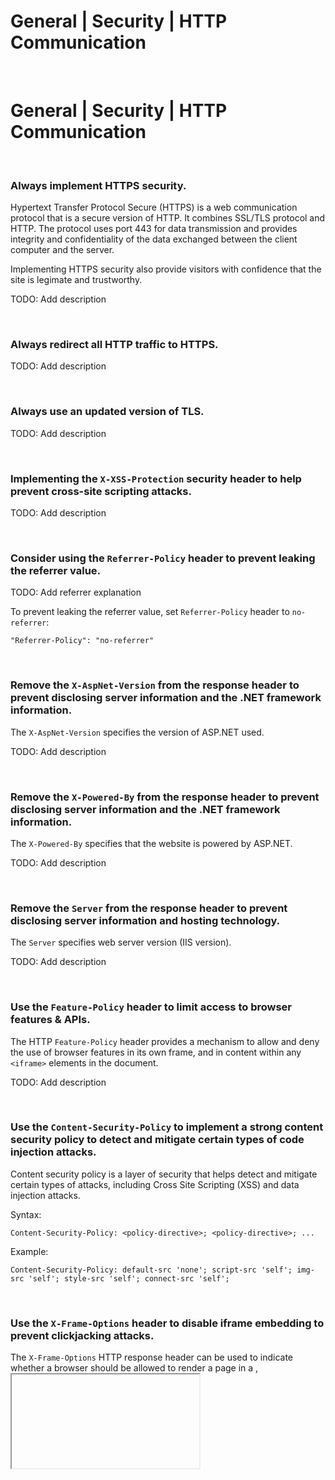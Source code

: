 # General | Security | HTTP Communication
<br>


# General | Security | HTTP Communication
<br>


### Always implement HTTPS security.

Hypertext Transfer Protocol Secure (HTTPS) is a web communication protocol that is a secure version of HTTP. It combines SSL/TLS protocol and HTTP. The protocol uses port
443 for data transmission and provides integrity and confidentiality of the data exchanged between the client computer and the server.

Implementing HTTPS security also provide visitors with confidence that the site is legimate and trustworthy.

TODO: Add description

<br>


### Always redirect all HTTP traffic to HTTPS.

TODO: Add description

<br>


### Always use an updated version of TLS.

TODO: Add description

<br>


### Implementing the `X-XSS-Protection` security header to help prevent cross-site scripting attacks.

TODO: Add description

<br>


### Consider using the `Referrer-Policy` header to prevent leaking the referrer value.

TODO: Add referrer explanation

To prevent leaking the referrer value, set `Referrer-Policy` header to `no-referrer`:

```
"Referrer-Policy": "no-referrer"
```

<br>


### Remove the `X-AspNet-Version` from the response header to prevent disclosing server information and the .NET framework information.  

The `X-AspNet-Version` specifies the version of ASP.NET used.

TODO: Add description

<br>


### Remove the `X-Powered-By` from the response header to prevent disclosing server information and the .NET framework information.  

The `X-Powered-By` specifies that the website is powered by ASP.NET.

TODO: Add description

<br>


### Remove the `Server` from the response header to prevent disclosing server information and hosting technology.  

The `Server` specifies web server version (IIS version).

TODO: Add description

<br>


### Use the `Feature-Policy` header to limit access to browser features & APIs.

The HTTP `Feature-Policy` header provides a mechanism to allow and deny the use of browser features in its own frame, and in content within any `<iframe>` elements in the document.

TODO: Add description

<br>


### Use the `Content-Security-Policy` to implement a strong content security policy to detect and mitigate certain types of code injection attacks.

Content security policy is a layer of security that helps detect and mitigate certain types of attacks, including Cross Site Scripting (XSS) and data injection attacks.

Syntax:

`
Content-Security-Policy: <policy-directive>; <policy-directive>; ...
`

Example:

`
Content-Security-Policy: default-src 'none'; script-src 'self'; img-src 'self'; style-src 'self'; connect-src 'self';
`

<br>


### Use the `X-Frame-Options` header to disable iframe embedding to prevent clickjacking attacks.

The `X-Frame-Options` HTTP response header can be used to indicate whether a browser should be allowed to render a page in a <frame>, <iframe>, <embed> or <object>. It can be used to ensure that a web site's content is not embedded into other sites, therefore avoiding clickjacking attacks.

There are two directives that can be used:

`
X-Frame-Options: DENY
X-Frame-Options: SAMEORIGIN
`

<br>



